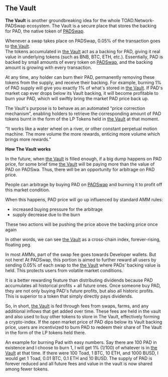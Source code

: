 ## The Vault

**The Vault** is another groundbreaking idea for the whole TOAD.Network-PADSwap ecosystem. The Vault is a secure place that stores the backing for PAD, the native token of [PADSwap](padswap.md).

Whenever a swap takes place on PADSwap, 0.05% of the transaction goes to [the Vault](https://dapps.padswap.exchange/vault).  
The tokens accumulated in [the Vault](https://dapps.padswap.exchange/vault) act as a backing for PAD, giving it real value in underlying tokens (such as BNB, BTC, ETH, etc.). Essentially, PAD is backed by small amounts of every token on [PADSwap](padswap.md), and the backing amount is growing with every transaction.

At any time, any holder can burn their PAD, permanently removing these tokens from the supply, and receive their backing. For example, burning 1% of PAD supply will give you exactly 1% of what's stored in [the Vault](https://dapps.padswap.exchange/vault).
If PAD's market cap ever drops below its Vault backing, it will become profitable to burn your PAD, which will swiftly bring the market PAD price back up.

The Vault's purpose is to behave as an automated “price correction mechanism”, enabling holders to retrieve the corresponding amount of PAD tokens burnt in the form of the LP Tokens held in [the Vault](https://dapps.padswap.exchange/vault) at that moment.

“It works like a water wheel on a river, or other constant perpetual motion machine. The more volume the more rewards, enticing more volume which brings more rewards.”

**How The Vault works**

In the future, when [the Vault](https://dapps.padswap.exchange/vault) is filled enough, if a big dump happens on PAD price, for some brief time [the Vault](https://dapps.padswap.exchange/vault) will be paying more than the value of PAD on PADSwa. Thus, there will be an opportunity for arbitrage on PAD price.

People can arbitrage by buying PAD on [PADSwap](padswap.md) and burning it to profit off this market condition.

When this happens, PAD price will go up influenced by standard AMM rules:
- increased buying pressure for the arbitrage
- supply decrease due to the burn

These two actions will be pushing the price above the backing price once again

In other words, we can see [the Vault](https://dapps.padswap.exchange/vault) as a cross-chain index, forever-rising, floating peg.

In most AMMs, part of the swap fee goes towards Developer wallets. But not here!
At PADSwap, this portion is aimed to further reward all users by sending 0.05% of each swap to the [the Vault](https://dapps.padswap.exchange/vault) where PADs’ backing value is held. This protects users from volatile market conditions. 

It is a better rewarding feature than distributing dividends because PAD accumulates all historical profits + all future ones. Once someone buy PAD, they are not only buying PAD's future profits, but also all historic profits. This is superior to a token that simply directly pays dividends.

So, in short, [the Vault](https://dapps.padswap.exchange/vault) is fed through fees from swaps, farms, and any additional inflows that get added over time. These fees are held in the vault and also used to buy other tokens to store in The Vault, effectively forming a crypto-index. If the open market price of PAD dips below its Vault backing price, users are incentivized to burn PAD to redeem their share of The Vault in the form of the LP tokens held there.

An example for burning Pad with easy numbers. Say there are 100 PAD in existence and I choose to burn 1, I will get 1% (1/100) of whatever is in [the Vault](https://dapps.padswap.exchange/vault) at that time. If there were 100 Toad, 1 BTC, 10 ETH, and 1000 BUSD, I would get 1 Toad, 0.01 BTC, 0.1 ETH and 10 BUSD. The supply of PAD is forever reduced and all future fees and value in the vault is now shared among fewer tokens.
